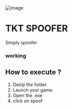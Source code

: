 ![image](https://github.com/user-attachments/assets/1ca6f9fc-f3e2-46da-81ab-81d31c151811)

# TKT SPOOFER
Simply spoofer 
### working

## How to execute ?

1. Dezip the folder.
2. Launch your game.
3. Open the .exe
4. click on spoof



